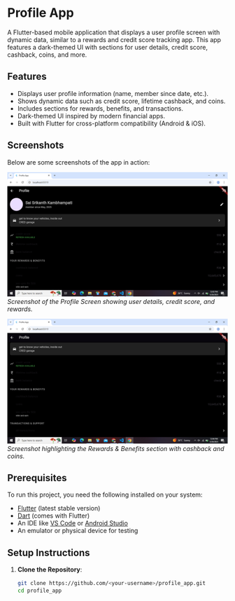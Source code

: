 # Profile App

A Flutter-based mobile application that displays a user profile screen with dynamic data, similar to a rewards and credit score tracking app. This app features a dark-themed UI with sections for user details, credit score, cashback, coins, and more.

## Features

- Displays user profile information (name, member since date, etc.).
- Shows dynamic data such as credit score, lifetime cashback, and coins.
- Includes sections for rewards, benefits, and transactions.
- Dark-themed UI inspired by modern financial apps.
- Built with Flutter for cross-platform compatibility (Android & iOS).

## Screenshots

Below are some screenshots of the app in action:

![Profile Screen](1.png)
*Screenshot of the Profile Screen showing user details, credit score, and rewards.*

![Rewards Section](2.png)
*Screenshot highlighting the Rewards & Benefits section with cashback and coins.*

## Prerequisites

To run this project, you need the following installed on your system:

- [Flutter](https://flutter.dev/docs/get-started/install) (latest stable version)
- [Dart](https://dart.dev/get-dart) (comes with Flutter)
- An IDE like [VS Code](https://code.visualstudio.com/) or [Android Studio](https://developer.android.com/studio)
- An emulator or physical device for testing

## Setup Instructions

1. **Clone the Repository**:
   ```bash
   git clone https://github.com/<your-username>/profile_app.git
   cd profile_app
